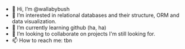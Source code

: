 - 👋 Hi, I’m @wallabybush
- 👀 I’m interested in relational databases and their structure, ORM and data visualization.
- 🌱 I’m currently learning github (ha, ha)
- 💞️ I’m looking to collaborate on projects I'm still looking for.
- 📫 How to reach me: tbn

<!---
wallabybush/wallabybush is a ✨ special ✨ repository because its `README.md` (this file) appears on your GitHub profile.
You can click the Preview link to take a look at your changes.
--->
